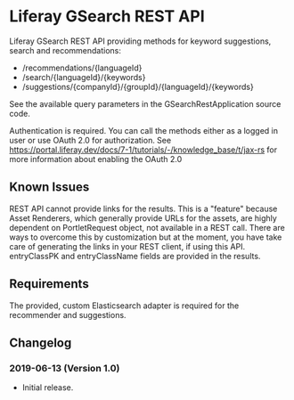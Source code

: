 # Liferay GSearch REST API

Liferay GSearch REST API providing methods for keyword suggestions, search and recommendations:

* /recommendations/{languageId}
* /search/{languageId}/{keywords}
* /suggestions/{companyId}/{groupId}/{languageId}/{keywords}

See the available query parameters in the GSearchRestApplication source code.

Authentication is required. You can call the methods either as a logged in user or use OAuth 2.0 for authorization. See https://portal.liferay.dev/docs/7-1/tutorials/-/knowledge_base/t/jax-rs for more information about enabling the OAuth 2.0

## Known Issues

REST API cannot provide links for the results. This is a "feature" because Asset Renderers, which generally provide URLs for the assets, are highly dependent on PortletRequest object, not available in a REST call. 
There are ways to overcome this by customization but at the moment, you have take care of generating the links in your REST client, if using this API. entryClassPK and entryClassName fields are provided in the results.

## Requirements

The provided, custom Elasticsearch adapter is required for the recommender and suggestions.

## Changelog

### 2019-06-13 (Version 1.0)

* Initial release.